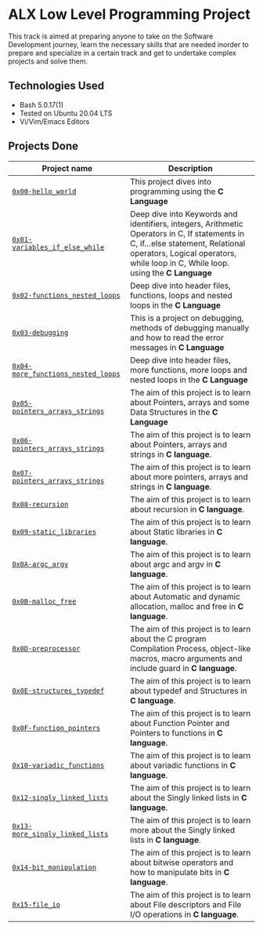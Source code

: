 # ALX Low Level Programming Project

This track is aimed at preparing anyone to take on the Software Development journey, learn the necessary skills that are needed inorder to prepare and specialize in a certain track and get to undertake complex projects and solve them.

## Technologies Used
* Bash 5.0.17(1)
* Tested on Ubuntu 20.04 LTS
* Vi/Vim/Emacs Editors

## Projects Done

| Project name | Description |
| ------------ | ----------- |
| [`0x00-hello_world`](https://github.com/ayub-kimani/alx-low_level_programming/tree/master/0x00-hello_world) | This project dives into programming using the **C Language** |
| [`0x01-variables_if_else_while`](https://github.com/ayub-kimani/alx-low_level_programming/tree/master/0x01-variables_if_else_while) | Deep dive into Keywords and identifiers, integers, Arithmetic Operators in C, If statements in C, if…else statement, Relational operators, Logical operators, while loop in C, While loop. using the **C Language** |
| [`0x02-functions_nested_loops`](https://github.com/ayub-kimani/alx-low_level_programming/tree/master/0x02-functions_nested_loops) | Deep dive into header files, functions, loops and nested loops in the **C Language** |
| [`0x03-debugging`](https://github.com/ayub-kimani/alx-low_level_programming/tree/master/0x03-debugging) | This is a project on debugging, methods of debugging manually and how to read the error messages in **C Language** |
| [`0x04-more_functions_nested_loops`](https://github.com/ayub-kimani/alx-low_level_programming/tree/master/0x04-more_functions_nested_loops) | Deep dive into header files, more functions, more loops and nested loops in the **C Language** |
| [`0x05-pointers_arrays_strings`](https://github.com/ayub-kimani/alx-low_level_programming/tree/master/0x05-pointers_arrays_strings) | The aim of this project is to learn about Pointers, arrays and some Data Structures in the **C Language** |
| [`0x06-pointers_arrays_strings`](https://github.com/ayub-kimani/alx-low_level_programming/tree/master/0x06-pointers_arrays_strings) | The aim of this project is to learn about Pointers, arrays and strings in **C language**. |
| [`0x07-pointers_arrays_strings`](https://github.com/ayub-kimani/alx-low_level_programming/tree/master/0x07-pointers_arrays_strings) | The aim of this project is to learn about more pointers, arrays and strings in **C language**. |
| [`0x08-recursion`](https://github.com/ayub-kimani/alx-low_level_programming/tree/master/0x08-recursion) | The aim of this project is to learn about recursion in **C language**. |
| [`0x09-static_libraries`](https://github.com/ayub-kimani/alx-low_level_programming/tree/master/0x09-static_libraries) | The aim of this project is to learn about Static libraries in **C language**. |
| [`0x0A-argc_argv`](https://github.com/ayub-kimani/alx-low_level_programming/tree/master/0x0A-argc_argv) | The aim of this project is to learn about argc and argv in **C language**. |
| [`0x0B-malloc_free`](https://github.com/ayub-kimani/alx-low_level_programming/tree/master/0x0B-malloc_free) | The aim of this project is to learn about Automatic and dynamic allocation, malloc and free in **C language**. |
| [`0x0D-preprocessor`](https://github.com/ayub-kimani/alx-low_level_programming/tree/master/0x0D-preprocessor) | The aim of this project is to learn about the C program Compilation Process, object-like macros, macro arguments and include guard in **C language**. |
| [`0x0E-structures_typedef`](https://github.com/ayub-kimani/alx-low_level_programming/tree/master/0x0E-structures_typedef) | The aim of this project is to learn about typedef and Structures in **C language**. |
| [`0x0F-function_pointers`](https://github.com/ayub-kimani/alx-low_level_programming/tree/master/0x0F-function_pointers) | The aim of this project is to learn about Function Pointer and Pointers to functions in **C language**. |
| [`0x10-variadic_functions`](https://github.com/ayub-kimani/alx-low_level_programming/tree/master/0x10-variadic_functions) | The aim of this project is to learn about variadic functions in **C language**. |
| [`0x12-singly_linked_lists`](https://github.com/ayub-kimani/alx-low_level_programming/tree/master/0x12-singly_linked_lists) | The aim of this project is to learn about the Singly linked lists in **C language**. |
| [`0x13-more_singly_linked_lists`](https://github.com/ayub-kimani/alx-low_level_programming/tree/master/0x13-more_singly_linked_lists) | The aim of this project is to learn more about the Singly linked lists in **C language**. |
| [`0x14-bit_manipulation`](https://github.com/ayub-kimani/alx-low_level_programming/tree/master/0x14-bit_manipulation) | The aim of this project is to learn about bitwise operators and how to manipulate bits in **C language**. |
| [`0x15-file_io`](https://github.com/ayub-kimani/alx-low_level_programming/tree/master/0x15-file_io) | The aim of this project is to learn about File descriptors and File I/O operations in **C language**. |
